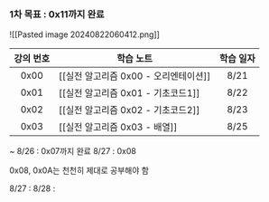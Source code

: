 
### 1차 목표 : 0x11까지 완료
![[Pasted image 20240822060412.png]]

| 강의 번호 | 학습 노트                     | 학습 일자 |
| :---: | ------------------------- | :---: |
| 0x00  | [[실전 알고리즘 0x00 - 오리엔테이션]] | 8/21  |
| 0x01  | [[실전 알고리즘 0x01 - 기초코드1]]  | 8/22  |
| 0x02  | [[실전 알고리즘 0x02 - 기초코드2]]  | 8/23  |
| 0x03  | [[실전 알고리즘 0x03 - 배열]]     | 8/25  |

~ 8/26 : 0x07까지 완료
8/27 : 0x08

0x08, 0x0A는 천천히 제대로 공부해야 함

8/27 : 
8/28 :  